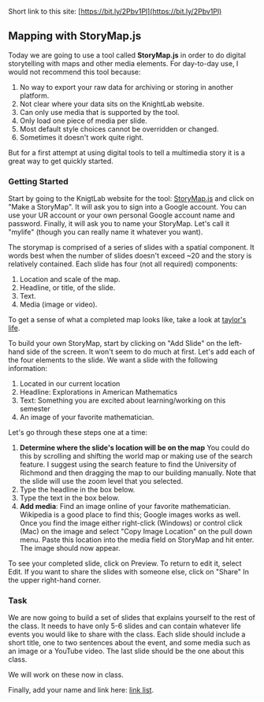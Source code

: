 Short link to this site: [https://bit.ly/2Pbv1Pl](https://bit.ly/2Pbv1Pl)

## Mapping with StoryMap.js

Today we are going to use a tool called **StoryMap.js** in order to do digital
storytelling with maps and other media elements. For day-to-day use, I would
not recommend this tool because:

1. No way to export your raw data for archiving or storing in another platform.
2. Not clear where your data sits on the KnightLab website.
3. Can only use media that is supported by the tool. 
4. Only load one piece of media per slide.
5. Most default style choices cannot be overridden or changed.
6. Sometimes it doesn't work quite right.

But for a first attempt at using digital tools to tell a multimedia story it is
a great way to get quickly started.

### Getting Started

Start by going to the KnigtLab website for the tool: [StoryMap.js](https://storymap.knightlab.com/)
and click on "Make a StoryMap". It will ask you to sign into a Google account. You can use
your UR account or your own personal Google account name and password. Finally, it will ask
you to name your StoryMap. Let's call it "mylife" (though you can really name it whatever
you want).

The storymap is comprised of a series of slides with a spatial component. It words best when the
number of slides doesn't exceed ~20 and the story is relatively contained. Each slide has four (not
all required) components:

1. Location and scale of the map.
2. Headline, or title, of the slide.
3. Text.
4. Media (image or video).

To get a sense of what a completed map looks like, take a look at [taylor's life](https://uploads.knightlab.com/storymapjs/f6cbd985c900df9987cfd40e4d69493a/test2/index.html).

To build your own StoryMap, start by clicking on "Add Slide" on the left-hand side of the screen.
It won't seem to do much at first. Let's add each of the four elements to the slide. We want
a slide with the following information:

1. Located in our current location
2. Headline: Explorations in American Mathematics
3. Text: Something you are excited about learning/working on this semester
4. An image of your favorite mathematician.

Let's go through these steps one at a time:

1. **Determine where the slide's location will be on the map** You could do this by scrolling
and shifting the world map or making use of the search feature. I suggest using the search
feature to find the University of Richmond and then dragging the map to our building manually.
Note that the slide will use the zoom level that you selected.
2. Type the headline in the box below.
3. Type the text in the box below.
4. **Add media**: Find an image online of your favorite mathematician. Wikipedia is a good
place to find this; Google images works as well. Once you find the image either right-click
(Windows) or control click (Mac) on the image and select "Copy Image Location" on the pull
down menu. Paste this location into the media field on StoryMap and hit enter. The image 
should now appear.

To see your completed slide, click on Preview. To return to edit it, select Edit. If you
want to share the slides with someone else, click on "Share" In the upper right-hand corner.

### Task

We are now going to build a set of slides that explains yourself to the rest of the class.
It needs to have only 5-6 slides and can contain whatever life events you would like to 
share with the class. Each slide should include a short title, one to two sentences about
the event, and some media such as an image or a YouTube video. The last slide should be the
one about this class.

We will work on these now in class. 

Finally, add your name and link here: [link list](https://docs.google.com/document/d/1ebklaItrScGQ0_j4pWrD7MtZG6n1ruofi4DeLb36TCU/edit?usp=sharing).
